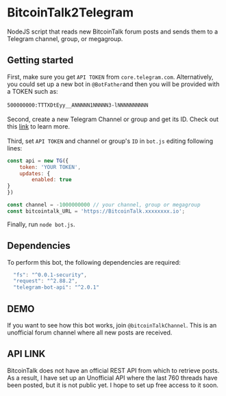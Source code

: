 # BitcoinTalk2Telegram
NodeJS script that reads new BitcoinTalk forum posts and sends them to a Telegram channel, group, or megagroup.  

## Getting started
First, make sure you get `API TOKEN` from `core.telegram.com`. Alternatively, you could set up a new bot in `@BotFather`and then you will be provided with a TOKEN such as:<br></br> 
`500000000:TTTXDtEyy__ANNNNN1NNNNN3-lNNNNNNNNNN` <br></br> 
Second, create a new Telegram Channel or group and get its ID. Check out this [link](https://stackoverflow.com/questions/33858927/how-to-obtain-the-chat-id-of-a-private-telegram-channel) to learn more.
<br></br>
Third, set `API TOKEN` and channel or group's `ID` in `bot.js` editing following lines:
```javascript
const api = new TG({
    token: 'YOUR TOKEN',
    updates: {
        enabled: true
}
})

const channel = -1000000000 // your channel, group or megagroup
const bitcointalk_URL = 'https://BitcoinTalk.xxxxxxxx.io';

```
Finally, run `node bot.js`. 

## Dependencies
To perform this bot, the following dependencies are required:
```javascript
  "fs": "^0.0.1-security",
  "request": "^2.88.2",
  "telegram-bot-api": "^2.0.1"
```
## DEMO
If you want to see how this bot works, join `@bitcoinTalkChannel`. This is an unofficial forum channel where all new posts are received.

## API LINK
BitcoinTalk does not have an official REST API from which to retrieve posts. As a result, I have set up an Unofficial API where the last 760 threads have been posted, but it is not public yet. I hope to set up free access to it soon. 


